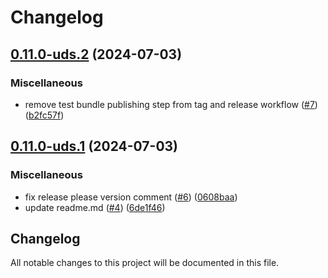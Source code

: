 # Changelog

## [0.11.0-uds.2](https://github.com/defenseunicorns/uds-package-trust-manager/compare/v0.11.0-uds.1...v0.11.0-uds.2) (2024-07-03)


### Miscellaneous

* remove test bundle publishing step from tag and release workflow ([#7](https://github.com/defenseunicorns/uds-package-trust-manager/issues/7)) ([b2fc57f](https://github.com/defenseunicorns/uds-package-trust-manager/commit/b2fc57f0e53dcc4ee0c15a580126d3096edf3f03))

## [0.11.0-uds.1](https://github.com/defenseunicorns/uds-package-trust-manager/compare/v0.11.0-uds.0...v0.11.0-uds.1) (2024-07-03)


### Miscellaneous

* fix release please version comment ([#6](https://github.com/defenseunicorns/uds-package-trust-manager/issues/6)) ([0608baa](https://github.com/defenseunicorns/uds-package-trust-manager/commit/0608baa321cd0d7b5eb9fd936240ffc00e6b0d9e))
* update readme.md ([#4](https://github.com/defenseunicorns/uds-package-trust-manager/issues/4)) ([6de1f46](https://github.com/defenseunicorns/uds-package-trust-manager/commit/6de1f4660838fe894f4a61fdf75614263399cc0d))

## Changelog

All notable changes to this project will be documented in this file.
